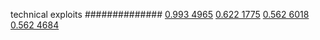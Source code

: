 


technical exploits
##############
[0.993 4965](https://www.phylliida.dev/modelwelfare/qwenbailconversationsWithJournals/#ZjAsZjAuxgXJB8sJzQsuMc0NJGMsYyHMESExNg==)
[0.622 1775](https://www.phylliida.dev/modelwelfare/qwenbailconversationsWithJournals/#ZjAsZjAuxgUuNccHLjLJCckbxAsuMc0NJGMsYyHMESEy)
[0.562 6018](https://www.phylliida.dev/modelwelfare/qwenbailconversationsWithJournals/#ZjAsZjAuxgUuMscHyRAuyhvECy4xzQ0kYyxjIcwRITEz)
[0.562 4684](https://www.phylliida.dev/modelwelfare/qwenbailconversationsWithJournals/#ZjAsZjAuxgUuMscHyRAuyhvEC88NJGMsYyHMESE5)
